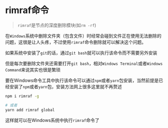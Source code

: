 # rimraf命令

> `rimraf`是节点的深度删除模块(如`rm -rf`)

在`Windows`系统中删除文件夹（包含文件）时经常会碰到文件正在使用无法删除的问题，这很是让人头疼，不过使用`rimraf`命令删除就可以解决这个问题。

如果系统中安装了`git`的话，通过`git bash`就可以执行该命令而不需要另外安装

但是每次要删除文件夹还需要打开`git bash`，相对`Windows Terminal`或者`Windows Command`来说其实也很是繁琐

要在Windows命令工具中执行该命令可以通过`npm`或者`yarn`包安装，当然前提是已经安装了`npm`或者`yarn`包，安装方法网上很多这里就不再赘述

```sh
npm i rimraf -g

# 或者
yarn add rimraf global
```

这样就可以在Windows系统中执行`rimraf`命令了